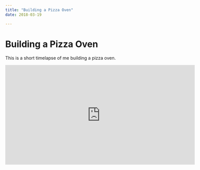```yaml
---
title: "Building a Pizza Oven"
date: 2018-03-19

---
```


# Building a Pizza Oven

This is a short timelapse of me building a pizza oven. 

<iframe width="600" height="315" src="https://www.youtube-nocookie.com/embed/gaOS2pI9LZo" frameborder="0" allow="accelerometer; autoplay; encrypted-media; gyroscope; picture-in-picture" allowfullscreen></iframe>